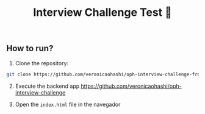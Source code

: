 <div style="text-align: center;">
  <h1>Interview Challenge Test 🚀</h1>
</div>
<br />

## How to run?
1. Clone the repository:
```sh
git clone https://github.com/veronicaohashi/oph-interview-challenge-front.git
```

2. Execute the backend app https://github.com/veronicaohashi/oph-interview-challenge

3. Open the `index.html` file in the navegador